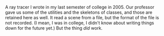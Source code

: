 A ray tracer I wrote in my last semester of college in 2005. Our professor gave
us some of the utilities and the skeletons of classes, and those are retained
here as well. It read a scene from a file, but the format of the file is not
recorded. (I mean, I was in college, I didn't know about writing things down for
the future yet.) But the thing _did_ work.